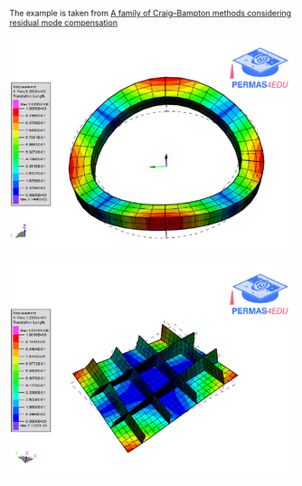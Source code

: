The example is taken from [A family of Craig–Bampton methods considering residual mode compensation](https://doi.org/10.1016/j.amc.2019.124822)

![Mode shape](ring_01.gif)

![First mode shape](mode_01.gif "First mode shape")
